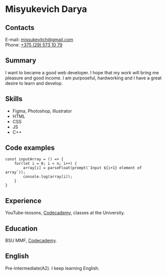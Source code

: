 # **Misyukevich Darya**
## Contacts
E-mail: <missukevitch@gmail.com>  
Phone: [+375 (29) 573 10 79](tel:+375295731079)
## Summary
I want to became a good web developer. I hope that my work will bring me pleasure and good income. I am purposeful, hardworking and I have a great desire to learn and develop.
## Skills
* Figma, Photoshop, Illustrator
* HTML
* CSS
* JS
* C++   
## Code examples    
```         
const inputArray = () => {
	for(let i = 0; i < n; i++) {
		array[i] = parseFloat(prompt(`Input ${i+1} element of array`));
		console.log(array[i]);
	}
}    
```            
## Experience   
YouTube-lessons, [Codecademy](https://www.codecademy.com/learn/paths/web-development), classes at the University.   
## Education   
BSU MMF, [Codecademy](https://www.codecademy.com/learn/paths/web-development).   
## English  
Pre-Intermediate(A2). I keep learning English.
